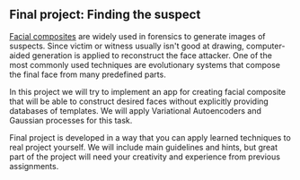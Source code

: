 ## Final project: Finding the suspect

[Facial composites](https://en.wikipedia.org/wiki/Facial_composite) are widely used in forensics to generate images of suspects. Since victim or witness usually isn't good at drawing, computer-aided generation is applied to reconstruct the face attacker. One of the most commonly used techniques are evolutionary systems that compose the final face from many predefined parts.

In this project we will try to implement an app for creating facial composite that will be able to construct desired faces without explicitly providing databases of templates. We will apply Variational Autoencoders and Gaussian processes for this task.

Final project is developed in a way that you can apply learned techniques to real project yourself. We will include main guidelines and hints, but great part of the project will need your creativity and experience from previous assignments.
